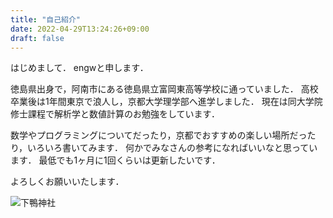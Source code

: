 ```yaml
---
title: "自己紹介"
date: 2022-04-29T13:24:26+09:00
draft: false
---
```


はじめまして．
engwと申します．

徳島県出身で，阿南市にある徳島県立富岡東高等学校に通っていました．
高校卒業後は1年間東京で浪人し，京都大学理学部へ進学しました．
現在は同大学院修士課程で解析学と数値計算のお勉強をしています．

数学やプログラミングについてだったり，京都でおすすめの楽しい場所だったり，いろいろ書いてみます．
何かでみなさんの参考になればいいなと思っています．
最低でも1ヶ月に1回くらいは更新したいです．

よろしくお願いいたします．

![下鴨神社](/simogamo.jpg)

